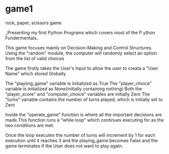 # game1
rock, paper, scissors game

_Presenting my first Python Programs which covers most of the P ython Fundermentals..

This game focuses mainly on Decision-Making and Control Structures.
Using the "random" module, the computer will randomly select an option from the list of valid choices

The game firstly takes the User's Input to allow the user to creata a "User Name" which stored Globally

The "playiing_game" variable is initialized as True 
The "player_choice" variable is initialized as None(initially containing nothing)
Both the "player_score" and "computer_choice" variables are initially Zero
The "turns" variable contains the number of turns played, which is initially set to Zero

Inside the "operate_game" function is where all the important decisions are made.This function runs a "while loop" which continues executing for as the two conditions are met.

Once the loop executes the number of turns will increment by 1 for each execution until it reaches 3 and the playing_game becomes False and the game terminates if the User does not want to play again.



